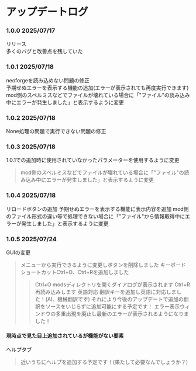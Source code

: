 # アップデートログ
### 1.0.0 2025/07/17
リリース   
多くのバグと改善点を残していた  
### 1.0.1 2025/07/18
neoforgeを読み込めない問題の修正   
予期せぬエラーを表示する機能の追加(エラーが表示されても再度実行できます)
mod側のスペルミスなどでファイルが壊れている場合に「"ファイル"の読み込み中にエラーが発生しました」と表示するように変更
### 1.0.2 2025/07/18
None処理の問題で実行できない問題の修正
### 1.0.3 2025/07/18
1.0.1での追加時に使用されていなかったパラメーターを使用するように変更
> mod側のスペルミスなどでファイルが壊れている場合に「"ファイル"の読み込み中にエラーが発生しました」と表示するように変更
### 1.0.4 2025/07/18
リロードボタンの追加
予期せぬエラーを表示する機能に表示内容を追加
mod側のファイル形式の違い等で処理できない場合に「"ファイル"から情報取得中にエラーが発生しました」と表示するように変更
### 1.0.5 2025/07/24
GUIの変更
> メニューから実行できるように変更しボタンを削除しました
> キーボードショートカットCtrl+O、Ctrl+Rを追加しました
> > Ctrl+O modsディレクトリを開くダイアログが表示されます
> > Ctrl+R 再読み込みします
英語対応
> 翻訳キーを追加し英語に対応しました！(AI、機械翻訳です)
> それにより今後のアップデートで追加の翻訳をソースをいじらずに追加可能にする予定です！
エラー表示ウィンドウの多重出現を廃止し最新のエラーが表示されるようになりました！
#### 現時点で見た目上追加されているが機能がない要素
ヘルプタブ
> 近いうちにヘルプを追加する予定です！(果たして必要なんでしょうか？)
